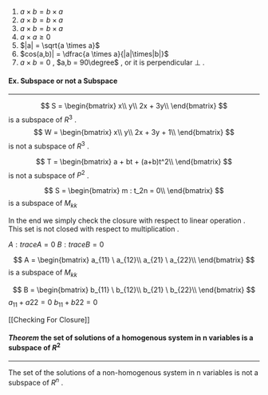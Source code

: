 1) $a \times b = b \times a$ 
2) $a \times b = b \times a$ 
3) $a \times b = b \times a$ 
4) $a \times a \geq 0$  
5) $|a| = \sqrt{a \times a}$  
6) $cos(a,b)| = \dfrac{a \times a}{|a|\times|b|}$  
7) $a \times b = 0$  , $a,b = 90\degree$  , or it is perpendicular $\bot$ . 

#### Ex. Subspace or not a Subspace
____
$$ S =
\begin{bmatrix} 
	x\\
	y\\
	2x + 3y\\
	\end{bmatrix}
$$ is a subspace of $R^3$ . 
$$ W =
\begin{bmatrix} 
	x\\
	y\\
	2x + 3y + 1\\
	\end{bmatrix}
$$ is not a subspace of $R^3$ . 

$$ T =
\begin{bmatrix} 
	a + bt + (a+b)t^2\\
	\end{bmatrix}
$$ is not a subspace of $P^2$ . 

$$ S =
\begin{bmatrix} 
	m : t_2n = 0\\
	\end{bmatrix}
$$ is a subspace of $M_{kk}$

In the end we simply check the closure with respect to linear operation . This set is not closed with respect to multiplication . 

$A : trace A = 0$
$B : trace B = 0$

$$ A =
\begin{bmatrix} 
	a_{11} \ a_{12}\\
	a_{21} \ a_{22}\\
	\end{bmatrix}
$$ is a subspace of $M_{kk}$

$$ B =
\begin{bmatrix} 
	b_{11} \ b_{12}\\
	b_{21} \ b_{22}\\
	\end{bmatrix}
$$ $a_{11}  + a{22} = 0$ 
 $b_{11}  + b{22} = 0$ 

[[Checking For Closure]] 


#### _Theorem_ the set of solutions of a homogenous system in n variables is a subspace of $R^2$ 
___
The set of the solutions of a non-homogenous system in n variables is not a subspace of $R^n$ . 